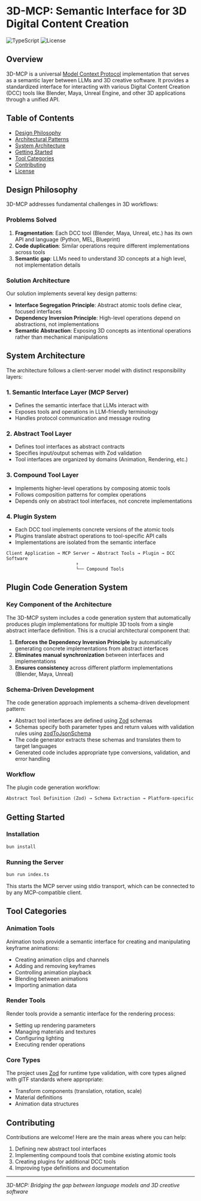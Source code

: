 # 3D-MCP: Semantic Interface for 3D Digital Content Creation

![TypeScript](https://img.shields.io/badge/TypeScript-5.0%2B-blue) ![License](https://img.shields.io/badge/License-Apache_2.0-green)

## Overview

3D-MCP is a universal [Model Context Protocol](https://modelcontextprotocol.io/introduction) implementation that serves as a semantic layer between LLMs and 3D creative software. It provides a standardized interface for interacting with various Digital Content Creation (DCC) tools like Blender, Maya, Unreal Engine, and other 3D applications through a unified API.

## Table of Contents

- [Design Philosophy](#design-philosophy)
- [Architectural Patterns](#architectural-patterns)
- [System Architecture](#system-architecture)
- [Getting Started](#getting-started)
- [Tool Categories](#tool-categories)
- [Contributing](#contributing)
- [License](#license)

## Design Philosophy

3D-MCP addresses fundamental challenges in 3D workflows:

### Problems Solved

1. **Fragmentation**: Each DCC tool (Blender, Maya, Unreal, etc.) has its own API and language (Python, MEL, Blueprint)
2. **Code duplication**: Similar operations require different implementations across tools
3. **Semantic gap**: LLMs need to understand 3D concepts at a high level, not implementation details

### Solution Architecture

Our solution implements several key design patterns:

- **Interface Segregation Principle**: Abstract atomic tools define clear, focused interfaces
- **Dependency Inversion Principle**: High-level operations depend on abstractions, not implementations
- **Semantic Abstraction**: Exposing 3D concepts as intentional operations rather than mechanical manipulations

## System Architecture


The architecture follows a client-server model with distinct responsibility layers:

### 1. Semantic Interface Layer (MCP Server)
- Defines the semantic interface that LLMs interact with
- Exposes tools and operations in LLM-friendly terminology
- Handles protocol communication and message routing

### 2. Abstract Tool Layer
- Defines tool interfaces as abstract contracts
- Specifies input/output schemas with Zod validation
- Tool interfaces are organized by domains (Animation, Rendering, etc.)

### 3. Compound Tool Layer
- Implements higher-level operations by composing atomic tools
- Follows composition patterns for complex operations
- Depends only on abstract tool interfaces, not concrete implementations

### 4. Plugin System
- Each DCC tool implements concrete versions of the atomic tools
- Plugins translate abstract operations to tool-specific API calls
- Implementations are isolated from the semantic interface

```
Client Application → MCP Server → Abstract Tools → Plugin → DCC Software
                          ↑
                          └── Compound Tools
```

## Plugin Code Generation System

### Key Component of the Architecture

The 3D-MCP system includes a code generation system that automatically produces plugin implementations for multiple 3D tools from a single abstract interface definition. This is a crucial architectural component that:

1. **Enforces the Dependency Inversion Principle** by automatically generating concrete implementations from abstract interfaces
2. **Eliminates manual synchronization** between interfaces and implementations
3. **Ensures consistency** across different platform implementations (Blender, Maya, Unreal)

### Schema-Driven Development

The code generation approach implements a schema-driven development pattern:

- Abstract tool interfaces are defined using [Zod](https://github.com/colinhacks/zod) schemas
- Schemas specify both parameter types and return values with validation rules using [zodToJsonSchema](https://github.com/colinhacks/zod-to-json-schema)
- The code generator extracts these schemas and translates them to target languages
- Generated code includes appropriate type conversions, validation, and error handling

### Workflow

The plugin code generation workflow:
```markdown
Abstract Tool Definition (Zod) → Schema Extraction → Platform-specific Code Generation → Plugin Implementation
```

## Getting Started

### Installation

```bash
bun install
```

### Running the Server

```bash
bun run index.ts
```

This starts the MCP server using stdio transport, which can be connected to by any MCP-compatible client.

## Tool Categories

### Animation Tools

Animation tools provide a semantic interface for creating and manipulating keyframe animations:

- Creating animation clips and channels
- Adding and removing keyframes
- Controlling animation playback
- Blending between animations
- Importing animation data

### Render Tools

Render tools provide a semantic interface for the rendering process:

- Setting up rendering parameters
- Managing materials and textures
- Configuring lighting
- Executing render operations

### Core Types

The project uses [Zod](https://github.com/colinhacks/zod) for runtime type validation, with core types aligned with glTF standards where appropriate:

- Transform components (translation, rotation, scale)
- Material definitions
- Animation data structures

## Contributing

Contributions are welcome! Here are the main areas where you can help:

1. Defining new abstract tool interfaces
2. Implementing compound tools that combine existing atomic tools
3. Creating plugins for additional DCC tools
4. Improving type definitions and documentation

---

*3D-MCP: Bridging the gap between language models and 3D creative software*